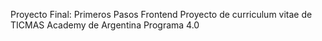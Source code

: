 Proyecto Final: Primeros Pasos Frontend
Proyecto de curriculum vitae de TICMAS Academy de Argentina Programa 4.0
